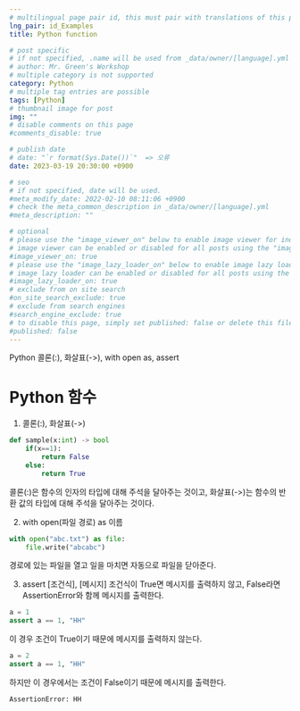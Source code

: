```yaml
---
# multilingual page pair id, this must pair with translations of this page. (This name must be unique)
lng_pair: id_Examples
title: Python function

# post specific
# if not specified, .name will be used from _data/owner/[language].yml
# author: Mr. Green's Workshop
# multiple category is not supported
category: Python
# multiple tag entries are possible
tags: [Python]
# thumbnail image for post
img: ""
# disable comments on this page
#comments_disable: true

# publish date
# date: "`r format(Sys.Date())`"  => 오류
date: 2023-03-19 20:30:00 +0900

# seo
# if not specified, date will be used.
#meta_modify_date: 2022-02-10 08:11:06 +0900
# check the meta_common_description in _data/owner/[language].yml
#meta_description: ""

# optional
# please use the "image_viewer_on" below to enable image viewer for individual pages or posts (_posts/ or [language]/_posts folders).
# image viewer can be enabled or disabled for all posts using the "image_viewer_posts: true" setting in _data/conf/main.yml.
#image_viewer_on: true
# please use the "image_lazy_loader_on" below to enable image lazy loader for individual pages or posts (_posts/ or [language]/_posts folders).
# image lazy loader can be enabled or disabled for all posts using the "image_lazy_loader_posts: true" setting in _data/conf/main.yml.
#image_lazy_loader_on: true
# exclude from on site search
#on_site_search_exclude: true
# exclude from search engines
#search_engine_exclude: true
# to disable this page, simply set published: false or delete this file
#published: false
---
```


<!-- outline-start -->

Python 콜론(:), 화살표(->), with open as, assert

<!-- outline-end -->

# Python 함수

1. 콜론(:), 화살표(->)
```python
def sample(x:int) -> bool
    if(x==1):
        return False
    else:
        return True
```
콜론(:)은 함수의 인자의 타입에 대해 주석을 달아주는 것이고, 화살표(->)는 함수의 반환 값의 타입에 대해 주석을 달아주는 것이다.


2. with open(파일 경로) as 이름
```python
with open("abc.txt") as file:
    file.write("abcabc")
```
경로에 있는 파일을 열고 일을 마치면 자동으로 파일을 닫아준다.

3. assert [조건식], [메시지]
조건식이 True면 메시지를 출력하지 않고, False라면 AssertionError와 함께 메시지를 출력한다.
```python
a = 1
assert a == 1, "HH"
```
이 경우 조건이 True이기 때문에 메시지를 출력하지 않는다.
```python
a = 2
assert a == 1, "HH"
```
하지만 이 경우에서는 조건이 False이기 때문에 메시지를 출력한다.
```
AssertionError: HH
```
